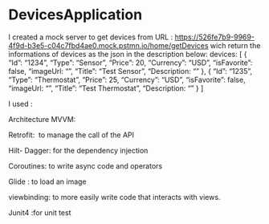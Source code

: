 # DevicesApplication

I created a mock server to get devices from URL : https://526fe7b9-9969-4f9d-b3e5-c04c7fbd4ae0.mock.pstmn.io/home/getDevices
wich return the informations of devices as the json in the description below:
devices: [
{
“Id”: “1234”,
“Type”: “Sensor”,
“Price”: 20,
“Currency”: “USD”,
“isFavorite”: false,
“imageUrl: “”,
“Title”: “Test Sensor”,
“Description: “”
},
{
“Id”: “1235”,
“Type”: “Thermostat”,
“Price”: 25,
“Currency”: “USD”,
“isFavorite”: false,
“imageUrl: “”,
“Title”: “Test Thermostat”,
“Description: “”
}
]

I used :

Architecture MVVM: 

Retrofit:  to manage the call of the API

Hilt- Dagger: for the dependency injection

Coroutines: to write async code and operators

Glide : to load an image

viewbinding:  to more easily write code that interacts with views.

Junit4 :for unit test
